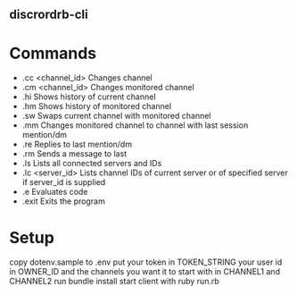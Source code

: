 ## discrordrb-cli 

# Commands
- .cc <channel_id>    Changes channel
- .cm <channel_id>    Changes monitored channel
- .hi                 Shows history of current channel
- .hm                 Shows history of monitored channel
- .sw                 Swaps current channel with monitored channel
- .mm                 Changes monitored channel to channel with last session mention/dm
- .re <message>       Replies to last mention/dm
- .rm <message>       Sends a message to last
- .ls                 Lists all connected servers and IDs
- .lc <server_id>     Lists channel IDs of current server or of specified server if server_id is supplied
- .e                  Evaluates code
- .exit               Exits the program

# Setup  

copy dotenv.sample to .env
put your token in TOKEN_STRING your user id in OWNER_ID and the channels you want it to start with in CHANNEL1 and CHANNEL2
run bundle install
start client with ruby run.rb
